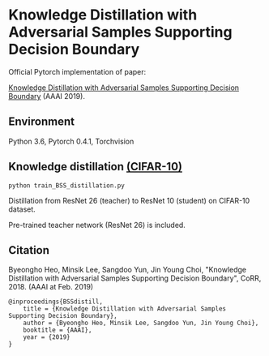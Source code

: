 # Knowledge Distillation with Adversarial Samples Supporting Decision Boundary

Official Pytorch implementation of paper:

[Knowledge Distillation with Adversarial Samples Supporting Decision Boundary](https://arxiv.org/abs/1805.05532) (AAAI 2019).


## Environment
Python 3.6, Pytorch 0.4.1, Torchvision


## Knowledge distillation [(CIFAR-10)](https://www.cs.toronto.edu/~kriz/cifar.html) 

```shell
python train_BSS_distillation.py 
```


Distillation from ResNet 26 (teacher) to ResNet 10 (student) on CIFAR-10 dataset.

Pre-trained teacher network (ResNet 26) is included.


## Citation

Byeongho Heo, Minsik Lee, Sangdoo Yun, Jin Young Choi, "Knowledge Distillation with Adversarial Samples Supporting Decision Boundary", CoRR, 2018. (AAAI at Feb. 2019)

```
@inproceedings{BSSdistill,
	title = {Knowledge Distillation with Adversarial Samples Supporting Decision Boundary},
	author = {Byeongho Heo, Minsik Lee, Sangdoo Yun, Jin Young Choi},
	booktitle = {AAAI},
	year = {2019}
}
```




